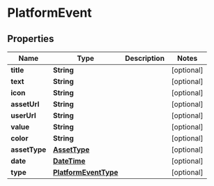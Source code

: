 # PlatformEvent

## Properties
Name | Type | Description | Notes
------------ | ------------- | ------------- | -------------
**title** | **String** |  |  [optional]
**text** | **String** |  |  [optional]
**icon** | **String** |  |  [optional]
**assetUrl** | **String** |  |  [optional]
**userUrl** | **String** |  |  [optional]
**value** | **String** |  |  [optional]
**color** | **String** |  |  [optional]
**assetType** | [**AssetType**](AssetType.md) |  |  [optional]
**date** | [**DateTime**](DateTime.md) |  |  [optional]
**type** | [**PlatformEventType**](PlatformEventType.md) |  |  [optional]
